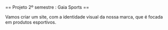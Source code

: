 == Projeto 2º semestre : Gaia Sports ==

Vamos criar um site, com a identidade visual da nossa marca, que é focada em produtos esportivos.